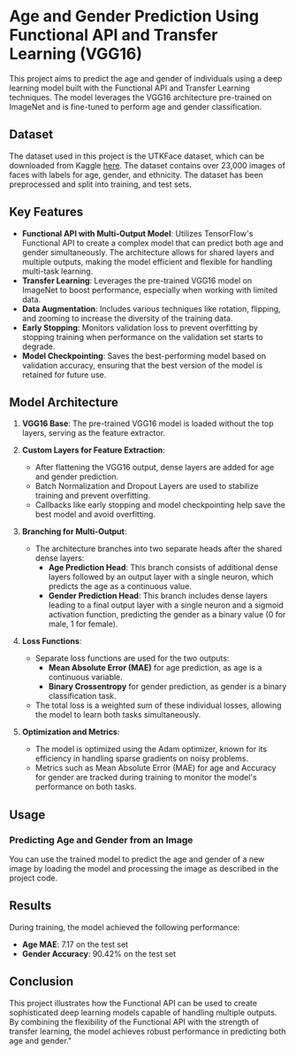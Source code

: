 # Age and Gender Prediction Using Functional API and Transfer Learning (VGG16)

This project aims to predict the age and gender of individuals using a deep learning model built with the Functional API and Transfer Learning techniques. The model leverages the VGG16 architecture pre-trained on ImageNet and is fine-tuned to perform age and gender classification.

## Dataset

The dataset used in this project is the UTKFace dataset, which can be downloaded from Kaggle [here](https://www.kaggle.com/datasets/jangedoo/utkface-new). The dataset contains over 23,000 images of faces with labels for age, gender, and ethnicity. The dataset has been preprocessed and split into training, and test sets.

## Key Features

- **Functional API with Multi-Output Model**: Utilizes TensorFlow's Functional API to create a complex model that can predict both age and gender simultaneously. The architecture allows for shared layers and multiple outputs, making the model efficient and flexible for handling multi-task learning.
- **Transfer Learning**: Leverages the pre-trained VGG16 model on ImageNet to boost performance, especially when working with limited data.
- **Data Augmentation**: Includes various techniques like rotation, flipping, and zooming to increase the diversity of the training data.
- **Early Stopping**: Monitors validation loss to prevent overfitting by stopping training when performance on the validation set starts to degrade.
- **Model Checkpointing**: Saves the best-performing model based on validation accuracy, ensuring that the best version of the model is retained for future use.

## Model Architecture

1. **VGG16 Base**:
   The pre-trained VGG16 model is loaded without the top layers, serving as the feature extractor.

3. **Custom Layers for Feature Extraction**:
   - After flattening the VGG16 output, dense layers are added for age and gender prediction.
   - Batch Normalization and Dropout Layers are used to stabilize training and prevent overfitting.
   - Callbacks like early stopping and model checkpointing help save the best model and avoid overfitting.

4. **Branching for Multi-Output**:
   - The architecture branches into two separate heads after the shared dense layers:
     - **Age Prediction Head**: This branch consists of additional dense layers followed by an output layer with a single neuron, which predicts the age as a continuous value.
     - **Gender Prediction Head**: This branch includes dense layers leading to a final output layer with a single neuron and a sigmoid activation function, predicting the gender as a binary value (0 for male, 1 for female).

5. **Loss Functions**:
   - Separate loss functions are used for the two outputs:
     - **Mean Absolute Error (MAE)** for age prediction, as age is a continuous variable.
     - **Binary Crossentropy** for gender prediction, as gender is a binary classification task.
   - The total loss is a weighted sum of these individual losses, allowing the model to learn both tasks simultaneously.

6. **Optimization and Metrics**:
   - The model is optimized using the Adam optimizer, known for its efficiency in handling sparse gradients on noisy problems.
   - Metrics such as Mean Absolute Error (MAE) for age and Accuracy for gender are tracked during training to monitor the model's performance on both tasks.

## Usage

### Predicting Age and Gender from an Image

You can use the trained model to predict the age and gender of a new image by loading the model and processing the image as described in the project code.

## Results

During training, the model achieved the following performance:

- **Age MAE**: 7.17 on the test set
- **Gender Accuracy**: 90.42% on the test set

## Conclusion
This project illustrates how the Functional API can be used to create sophisticated deep learning models capable of handling multiple outputs. By combining the flexibility of the Functional API with the strength of transfer learning, the model achieves robust performance in predicting both age and gender."
